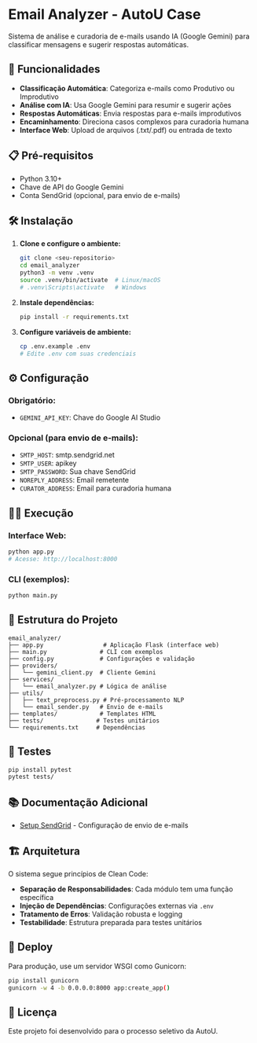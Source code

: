 # Email Analyzer - AutoU Case

Sistema de análise e curadoria de e-mails usando IA (Google Gemini) para classificar mensagens e sugerir respostas automáticas.

## 🚀 Funcionalidades

- **Classificação Automática**: Categoriza e-mails como Produtivo ou Improdutivo
- **Análise com IA**: Usa Google Gemini para resumir e sugerir ações
- **Respostas Automáticas**: Envia respostas para e-mails improdutivos
- **Encaminhamento**: Direciona casos complexos para curadoria humana
- **Interface Web**: Upload de arquivos (.txt/.pdf) ou entrada de texto

## 📋 Pré-requisitos

- Python 3.10+
- Chave de API do Google Gemini
- Conta SendGrid (opcional, para envio de e-mails)

## 🛠️ Instalação

1. **Clone e configure o ambiente:**

   ```bash
   git clone <seu-repositorio>
   cd email_analyzer
   python3 -m venv .venv
   source .venv/bin/activate  # Linux/macOS
   # .venv\Scripts\activate   # Windows
   ```

2. **Instale dependências:**

   ```bash
   pip install -r requirements.txt
   ```

3. **Configure variáveis de ambiente:**
   ```bash
   cp .env.example .env
   # Edite .env com suas credenciais
   ```

## ⚙️ Configuração

### Obrigatório:

- `GEMINI_API_KEY`: Chave do Google AI Studio

### Opcional (para envio de e-mails):

- `SMTP_HOST`: smtp.sendgrid.net
- `SMTP_USER`: apikey
- `SMTP_PASSWORD`: Sua chave SendGrid
- `NOREPLY_ADDRESS`: Email remetente
- `CURATOR_ADDRESS`: Email para curadoria humana

## 🏃‍♂️ Execução

### Interface Web:

```bash
python app.py
# Acesse: http://localhost:8000
```

### CLI (exemplos):

```bash
python main.py
```

## 📁 Estrutura do Projeto

```
email_analyzer/
├── app.py                 # Aplicação Flask (interface web)
├── main.py               # CLI com exemplos
├── config.py             # Configurações e validação
├── providers/
│   └── gemini_client.py  # Cliente Gemini
├── services/
│   └── email_analyzer.py # Lógica de análise
├── utils/
│   ├── text_preprocess.py # Pré-processamento NLP
│   └── email_sender.py   # Envio de e-mails
├── templates/            # Templates HTML
├── tests/               # Testes unitários
└── requirements.txt     # Dependências
```

## 🧪 Testes

```bash
pip install pytest
pytest tests/
```

## 📚 Documentação Adicional

- [Setup SendGrid](SETUP_SENDGRID.md) - Configuração de envio de e-mails

## 🏗️ Arquitetura

O sistema segue princípios de Clean Code:

- **Separação de Responsabilidades**: Cada módulo tem uma função específica
- **Injeção de Dependências**: Configurações externas via `.env`
- **Tratamento de Erros**: Validação robusta e logging
- **Testabilidade**: Estrutura preparada para testes unitários

## 🚀 Deploy

Para produção, use um servidor WSGI como Gunicorn:

```bash
pip install gunicorn
gunicorn -w 4 -b 0.0.0.0:8000 app:create_app()
```

## 📝 Licença

Este projeto foi desenvolvido para o processo seletivo da AutoU.
